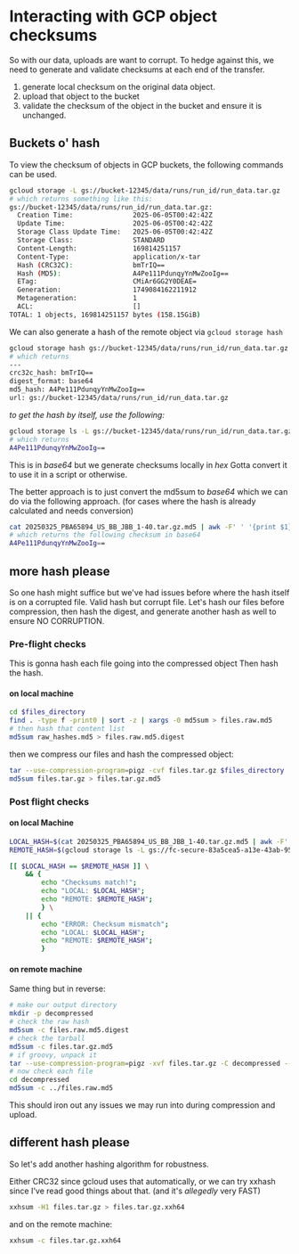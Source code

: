 # Interacting with GCP object checksums

So with our data, uploads are want to corrupt. To hedge against this, we need to generate and validate checksums at each end of the transfer.

1. generate local checksum on the original data object.
2. upload that object to the bucket
3. validate the checksum of the object in the bucket and ensure it is unchanged.

## Buckets o' hash

To view the checksum of objects in GCP buckets, the following commands can be used.

```bash
gcloud storage -L gs://bucket-12345/data/runs/run_id/run_data.tar.gz
# which returns something like this:
gs://bucket-12345/data/runs/run_id/run_data.tar.gz:
  Creation Time:               2025-06-05T00:42:42Z
  Update Time:                 2025-06-05T00:42:42Z
  Storage Class Update Time:   2025-06-05T00:42:42Z
  Storage Class:               STANDARD
  Content-Length:              169814251157
  Content-Type:                application/x-tar
  Hash (CRC32C):               bmTrIQ==
  Hash (MD5):                  A4Pe111PdunqyYnMwZooIg==
  ETag:                        CMiAr6GG2Y0DEAE=
  Generation:                  1749084162211912
  Metageneration:              1
  ACL:                         []
TOTAL: 1 objects, 169814251157 bytes (158.15GiB)
```

We can also generate a hash of the remote object via `gcloud storage hash`

```bash
gcloud storage hash gs://bucket-12345/data/runs/run_id/run_data.tar.gz
# which returns
---
crc32c_hash: bmTrIQ==
digest_format: base64
md5_hash: A4Pe111PdunqyYnMwZooIg==
url: gs://bucket-12345/data/runs/run_id/run_data.tar.gz
```

*to get the hash by itself, use the following:*

```bash
gcloud storage ls -L gs://bucket-12345/data/runs/run_id/run_data.tar.gz | grep "Hash (MD5):" | awk -F' ' '{print $3}'
# which returns
A4Pe111PdunqyYnMwZooIg==
```

This is in *base64* but we generate checksums locally in *hex*
Gotta convert it to use it in a script or otherwise.

The better approach is to just convert the md5sum to *base64* which we can do via the following approach. (for cases where the hash is already calculated and needs conversion)

```bash
cat 20250325_PBA65894_US_BB_JBB_1-40.tar.gz.md5 | awk -F' ' '{print $1}' | xxd -r -p | base64
# which returns the following checksum in base64
A4Pe111PdunqyYnMwZooIg==
```

## more hash please

So one hash might suffice but we've had issues before where the hash itself is on a corrupted file. Valid hash but corrupt file. Let's hash our files before compression, then hash the digest, and generate another hash as well to ensure NO CORRUPTION.

### Pre-flight checks

This is gonna hash each file going into the compressed object
Then hash the hash.

#### on local machine

```bash
cd $files_directory
find . -type f -print0 | sort -z | xargs -0 md5sum > files.raw.md5
# then hash that content list
md5sum raw_hashes.md5 > files.raw.md5.digest
```

then we compress our files and hash the compressed object:

```bash
tar --use-compression-program=pigz -cvf files.tar.gz $files_directory
md5sum files.tar.gz > files.tar.gz.md5
```

### Post flight checks

#### on local Machine

```bash
LOCAL_HASH=$(cat 20250325_PBA65894_US_BB_JBB_1-40.tar.gz.md5 | awk -F' ' '{print $1}' | xxd -r -p | base64)
REMOTE_HASH=$(gcloud storage ls -L gs://fc-secure-83a5cea5-a13e-43ab-95d3-d39955cb7e61/nanopore/promethion_runs/20250325_PBA65894_US_BB_JBB_1-40/20250325_PBA65894_US_BB_JBB_1-40.tar.gz | grep "Hash (MD5):" | awk -F' ' '{print $3}')

[[ $LOCAL_HASH == $REMOTE_HASH ]] \
    && {
        echo "Checksums match!";
        echo "LOCAL: $LOCAL_HASH";
        echo "REMOTE: $REMOTE_HASH";
        } \
    || {
        echo "ERROR: Checksum mismatch";
        echo "LOCAL: $LOCAL_HASH";
        echo "REMOTE: $REMOTE_HASH";
        }
```

#### on remote machine

Same thing but in reverse:

```bash
# make our output directory
mkdir -p decompressed
# check the raw hash
md5sum -c files.raw.md5.digest
# check the tarball
md5sum -c files.tar.gz.md5
# if groovy, unpack it
tar --use-compression-program=pigz -xvf files.tar.gz -C decompressed --strip-components=1
# now check each file
cd decompressed
md5sum -c ../files.raw.md5
```

This should iron out any issues we may run into during compression and upload.

## different hash please

So let's add another hashing algorithm for robustness.

Either CRC32 since gcloud uses that automatically, or we can try xxhash since I've read good things about that. (and it's *allegedly* very FAST)

```bash
xxhsum -H1 files.tar.gz > files.tar.gz.xxh64
```

and on the remote machine:

```bash
xxhsum -c files.tar.gz.xxh64
```
